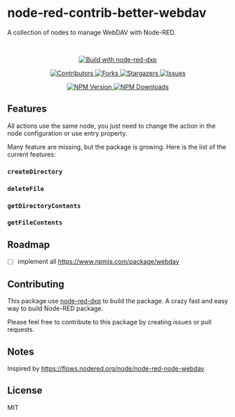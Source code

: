 # node-red-contrib-better-webdav

A collection of nodes to manage WebDAV with Node-RED.

<br/>
<p align="center">
  <a href="https://www.npmjs.com/package/@keload/node-red-dxp" aria-label="Build with node-red-dxp">
    <img src="https://img.shields.io/badge/Build%20with-node--red--dxp-blue?style=for-the-badge" alt="Build with node-red-dxp">
  </a>
</p>
<p align="center">
    <a href="https://github.com/clement-berard/node-red-contrib-better-webdav/graphs/contributors">
        <img src="https://img.shields.io/github/contributors/clement-berard/node-red-contrib-better-webdav.svg?style=for-the-badge" alt="Contributors">
    </a>
    <a href="https://github.com/clement-berard/node-red-contrib-better-webdav/network/members">
        <img src="https://img.shields.io/github/forks/clement-berard/node-red-contrib-better-webdav.svg?style=for-the-badge" alt="Forks">
    </a>
    <a href="https://github.com/clement-berard/node-red-contrib-better-webdav/stargazers">
        <img src="https://img.shields.io/github/stars/clement-berard/node-red-contrib-better-webdav.svg?style=for-the-badge" alt="Stargazers">
    </a>
    <a href="https://github.com/clement-berard/node-red-contrib-better-webdav/issues">
        <img src="https://img.shields.io/github/issues/clement-berard/node-red-contrib-better-webdav.svg?style=for-the-badge" alt="Issues">
    </a>
</p>
<p align="center">
  <a aria-label="NPM Version" href="https://www.npmjs.com/package/@keload/node-red-contrib-better-webdav">
    <img alt="NPM Version" src="https://img.shields.io/npm/v/@keload/node-red-contrib-better-webdav.svg?label=NPM&logo=npm&style=for-the-badge&color=0470FF&logoColor=white">
  </a>
  <a aria-label="NPM Download Count" href="https://www.npmjs.com/package/@keload/node-red-contrib-better-webdav">
    <img alt="NPM Downloads" src="https://img.shields.io/npm/dt/@keload/node-red-contrib-better-webdav?label=Downloads&style=for-the-badge&color=67ACF3">
  </a>
</p>

## Features

All actions use the same node, you just need to change the action in the node configuration or use entry property.

Many feature are missing, but the package is growing. Here is the list of the current features:

### `createDirectory`
### `deleteFile`
### `getDirectoryContents`
### `getFileContents`

## Roadmap

- [ ] implement all https://www.npmjs.com/package/webdav

## Contributing

This package use [node-red-dxp](https://www.npmjs.com/package/@keload/node-red-dxp) to build the package.
A crazy fast and easy way to build Node-RED package.

Please feel free to contribute to this package by creating issues or pull requests.

## Notes

Inspired by https://flows.nodered.org/node/node-red-node-webdav

## License

MIT
